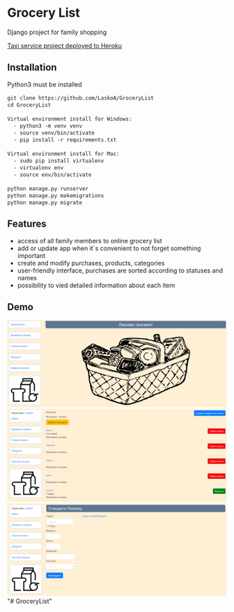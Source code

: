 # Grocery List

Django project for family shopping

[Taxi service project deployed to Heroku](https://taxi-service-lasko.herokuapp.com/)

## Installation

Python3 must be installed

```shell
git clone https://github.com/LaskoA/GroceryList
cd GroceryList

Virtual environment install for Windows:
  - python3 -m venv venv
  - source venv/bin/activate
  - pip install -r requirements.txt
  
Virtual environment install for Mac:
  - sudo pip install virtualenv
  - virtualenv env
  - source env/bin/activate
  
python manage.py runserver
python manage.py makemigrations
python manage.py migrate
```

## Features

- access of all family members to online grocery list
- add or update app when it`s convenient to not forget something important
- create and modify purchases, products, categories
- user-friendly interface, purchases are sorted according to statuses and names 
- possibility to vied detailed information about each item


## Demo
![website_interface](1.png)
![website_interface](2.png)
![website_interface](3.png)
"# GroceryList" 
